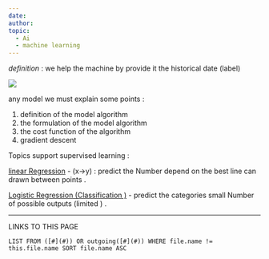 ```yaml
---
date: 
author: 
topic:
  - Ai
  - machine learning
---
```



*definition* : we help the machine by provide it the historical date (label) 


![](Pasted%20image%2020240730230715.png#center%20|%20500)

any model we must explain some points : 
1. definition of the model algorithm 
2. the formulation of the model algorithm 
3. the cost function of the algorithm 
4. gradient descent   


Topics support supervised learning : 

[linear Regression](linear%20Regression.md) - (x->y) : predict the Number depend on the best line can drawn between points . 

[Logistic Regression (Classification )](Logistic%20Regression%20(Classification%20).md) - predict the categories small Number of possible outputs (limited ) . 


----
LINKS TO THIS PAGE 
```dataview
LIST FROM ([#](#)) OR outgoing([#](#)) WHERE file.name != this.file.name SORT file.name ASC 
```
